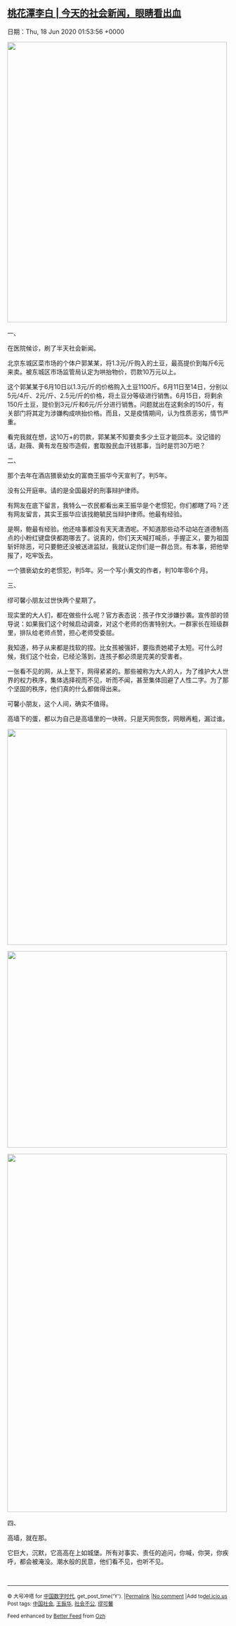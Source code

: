 [桃花潭李白 | 今天的社会新闻，眼睛看出血](https://chinadigitaltimes.net/chinese/2020/06/%e6%a1%83%e8%8a%b1%e6%bd%ad%e6%9d%8e%e7%99%bd-%e4%bb%8a%e5%a4%a9%e7%9a%84%e7%a4%be%e4%bc%9a%e6%96%b0%e9%97%bb%ef%bc%8c%e7%9c%bc%e7%9d%9b%e7%9c%8b%e5%87%ba%e8%a1%80/)
------
日期：Thu, 18 Jun 2020 01:53:56 +0000

<p><img class="aligncenter wp-image-647501" src="https://chinadigitaltimes.net/chinese/files/2020/06/眼睛出血-235x300.jpg" alt="" width="500" height="639" srcset="https://chinadigitaltimes.net/chinese/files/2020/06/眼睛出血-235x300.jpg 235w, https://chinadigitaltimes.net/chinese/files/2020/06/眼睛出血-801x1024.jpg 801w, https://chinadigitaltimes.net/chinese/files/2020/06/眼睛出血-768x982.jpg 768w, https://chinadigitaltimes.net/chinese/files/2020/06/眼睛出血.jpg 1080w" sizes="(max-width: 500px) 100vw, 500px" /></p><p>一、</p><p>在医院候诊，刷了半天社会新闻。</p><p>北京东城区菜市场的个体户郭某某，将1.3元/斤购入的土豆，最高提价到每斤6元来卖。被东城区市场监管局认定为哄抬物价，罚款10万元以上。</p><p>这个郭某某于6月10日以1.3元/斤的价格购入土豆1100斤。6月11日至14日，分别以5元/4斤、2元/斤、2.5元/斤的价格，将土豆分等级进行销售。6月15日，将剩余150斤土豆，提价到3元/斤和6元/斤分进行销售。问题就出在这剩余的150斤，有关部门将其定为涉嫌构成哄抬价格。而且，又是疫情期间，认为性质恶劣，情节严重。</p><p>看完我就在想，这10万+的罚款，郭某某不知要卖多少土豆才能回本。没记错的话，赵薇、黄有龙在股市造假，套取股民血汗钱那事，当时是罚30万吧？</p><p>二、</p><p>那个去年在酒店猥亵幼女的富商王振华今天宣判了。判5年。</p><p>没有公开庭审。请的是全国最好的刑事辩护律师。</p><p>有网友在底下留言，我特么一农民都看出来王振华是个老惯犯，你们都瞎了吗？还有网友留言，其实王振华应该找鲍毓民当辩护律师。他最有经验。</p><p>是啊，鲍最有经验。他还啥事都没有天天潇洒呢。不知道那些动不动站在道德制高点的小粉红键盘侠都跑哪去了。说真的，你们天天喊打喊杀，手握正义，要为祖国斩奸除恶，可只要鲍还没被送进监狱，我就认定你们是一群怂货。有本事，把他举报了，吃牢饭去。</p><p>一个猥亵幼女的老惯犯，判5年。另一个写小黄文的作者，判10年零6个月。</p><p>三、</p><p>缪可馨小朋友过世快两个星期了。</p><p>现实里的大人们，都在做些什么呢？官方表态说：孩子作文涉嫌抄袭。宣传部的领导说：如果我们这个时候启动调查，对这个老师的伤害特别大。一群家长在班级群里，排队给老师点赞，担心老师受委屈。</p><p>我知道，柿子从来都是找软的捏。比女孩被强奸，要指责她裙子太短。可什么时候，我们这个社会，已经沦落到，连孩子都必须是完美的受害者。</p><p>一张看不见的网，从上至下，网得紧紧的。那些被称为大人的人，为了维护大人世界的权力秩序，集体选择视而不见，听而不闻，甚至集体回避了人性二字。为了那个坚固的秩序，他们真的什么都做得出来。</p><p>可馨小朋友，这个人间，确实不值得。</p><p>高墙下的蛋，都以为自己是高墙里的一块砖。只是天网恢恢，网眼再粗，漏过谁。</p><p><img class="aligncenter wp-image-647504" src="https://chinadigitaltimes.net/chinese/files/2020/06/作文1-300x295.jpg" alt="" width="500" height="492" srcset="https://chinadigitaltimes.net/chinese/files/2020/06/作文1-300x295.jpg 300w, https://chinadigitaltimes.net/chinese/files/2020/06/作文1-1024x1007.jpg 1024w, https://chinadigitaltimes.net/chinese/files/2020/06/作文1-768x755.jpg 768w, https://chinadigitaltimes.net/chinese/files/2020/06/作文1-50x50.jpg 50w, https://chinadigitaltimes.net/chinese/files/2020/06/作文1.jpg 1080w" sizes="(max-width: 500px) 100vw, 500px" /></p><p><img class="aligncenter wp-image-647505" src="https://chinadigitaltimes.net/chinese/files/2020/06/作文2-8-300x269.jpg" alt="" width="500" height="448" srcset="https://chinadigitaltimes.net/chinese/files/2020/06/作文2-8-300x269.jpg 300w, https://chinadigitaltimes.net/chinese/files/2020/06/作文2-8.jpg 440w" sizes="(max-width: 500px) 100vw, 500px" /></p><p><img class="aligncenter wp-image-647503" src="https://chinadigitaltimes.net/chinese/files/2020/06/调查-184x300.jpg" alt="" width="500" height="816" srcset="https://chinadigitaltimes.net/chinese/files/2020/06/调查-184x300.jpg 184w, https://chinadigitaltimes.net/chinese/files/2020/06/调查-628x1024.jpg 628w, https://chinadigitaltimes.net/chinese/files/2020/06/调查-768x1253.jpg 768w, https://chinadigitaltimes.net/chinese/files/2020/06/调查-941x1536.jpg 941w, https://chinadigitaltimes.net/chinese/files/2020/06/调查.jpg 1080w" sizes="(max-width: 500px) 100vw, 500px" /></p><p>四、</p><p>高墙，就在那。</p><p>它巨大，沉默，它高高在上如城堡。所有对事实、责任的追问，你喊，你哭，你疾呼，都会被淹没。潮水般的民意，他们看不见，也听不见。</p><p>&nbsp;</p><hr /><p><small>&copy; 大号冲塔 for <a href="https://chinadigitaltimes.net/chinese">中国数字时代</a>, get_post_time('Y'). |<a href="https://chinadigitaltimes.net/chinese/2020/06/%e6%a1%83%e8%8a%b1%e6%bd%ad%e6%9d%8e%e7%99%bd-%e4%bb%8a%e5%a4%a9%e7%9a%84%e7%a4%be%e4%bc%9a%e6%96%b0%e9%97%bb%ef%bc%8c%e7%9c%bc%e7%9d%9b%e7%9c%8b%e5%87%ba%e8%a1%80/">Permalink</a> |<a href="https://chinadigitaltimes.net/chinese/2020/06/%e6%a1%83%e8%8a%b1%e6%bd%ad%e6%9d%8e%e7%99%bd-%e4%bb%8a%e5%a4%a9%e7%9a%84%e7%a4%be%e4%bc%9a%e6%96%b0%e9%97%bb%ef%bc%8c%e7%9c%bc%e7%9d%9b%e7%9c%8b%e5%87%ba%e8%a1%80/#comments">No comment</a> |Add to<a href="http://del.icio.us/post?url=https://chinadigitaltimes.net/chinese/2020/06/%e6%a1%83%e8%8a%b1%e6%bd%ad%e6%9d%8e%e7%99%bd-%e4%bb%8a%e5%a4%a9%e7%9a%84%e7%a4%be%e4%bc%9a%e6%96%b0%e9%97%bb%ef%bc%8c%e7%9c%bc%e7%9d%9b%e7%9c%8b%e5%87%ba%e8%a1%80/&amp;title=桃花潭李白 | 今天的社会新闻，眼睛看出血">del.icio.us</a><br/>Post tags: <a href="https://chinadigitaltimes.net/chinese/tag/%e4%b8%ad%e5%9b%bd%e7%a4%be%e4%bc%9a/" rel="tag">中国社会</a>, <a href="https://chinadigitaltimes.net/chinese/tag/%e7%8e%8b%e6%8c%af%e5%8d%8e/" rel="tag">王振华</a>, <a href="https://chinadigitaltimes.net/chinese/tag/%e7%a4%be%e4%bc%9a%e4%b8%8d%e5%85%ac/" rel="tag">社会不公</a>, <a href="https://chinadigitaltimes.net/chinese/tag/%e7%bc%aa%e5%8f%af%e9%a6%a8/" rel="tag">缪可馨</a><br/></small></p><p><small>Feed enhanced by <a href='http://planetozh.com/blog/my-projects/wordpress-plugin-better-feed-rss/'>Better Feed</a> from  <a href='http://planetozh.com/blog/'>Ozh</a></small></p>
